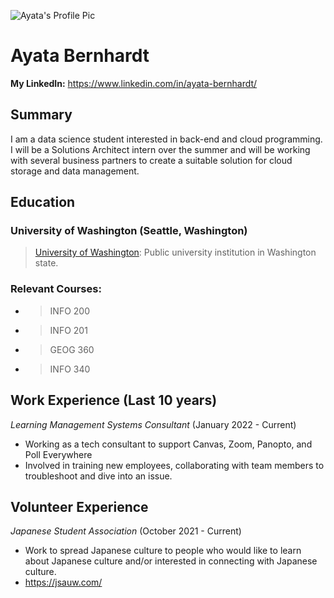 ![Ayata's Profile Pic](https://wallpapers-clan.com/wp-content/uploads/2022/07/funny-cat-22.jpg)

# Ayata Bernhardt

**My LinkedIn:** https://www.linkedin.com/in/ayata-bernhardt/

## Summary

I am a data science student interested in back-end and cloud programming. I will be a Solutions Architect intern over the summer and will be working with several business partners to create a suitable solution for cloud storage and data management.

## Education

### University of Washington (Seattle, Washington)

> [University of Washington](https://www.washington.edu/): Public university institution in Washington state.

### Relevant Courses:

- >INFO 200
- >INFO 201
- >GEOG 360
- >INFO 340

## Work Experience (Last 10 years)

*Learning Management Systems Consultant* (January 2022 - Current)

- Working as a tech consultant to support Canvas, Zoom, Panopto, and Poll Everywhere
- Involved in training new employees, collaborating with team members to troubleshoot and dive into an issue.

## Volunteer Experience

*Japanese Student Association* (October 2021 - Current)

- Work to spread Japanese culture to people who would like to learn about Japanese culture and/or interested in connecting with Japanese culture.
- https://jsauw.com/